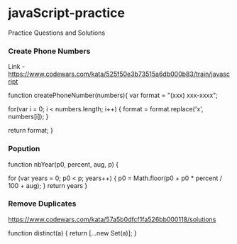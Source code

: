 # javaScript-practice
Practice Questions and Solutions

### Create Phone Numbers
Link - https://www.codewars.com/kata/525f50e3b73515a6db000b83/train/javascript

function createPhoneNumber(numbers){
  var format = "(xxx) xxx-xxxx";
  
  for(var i = 0; i < numbers.length; i++)
  {
    format = format.replace('x', numbers[i]);
  }
  
  return format;
}

### Popution
function nbYear(p0, percent, aug, p) {
    
  for (var years = 0; p0 < p; years++) {
    p0 = Math.floor(p0 + p0 * percent / 100 + aug);
  }
  return years
}

### Remove Duplicates
https://www.codewars.com/kata/57a5b0dfcf1fa526bb000118/solutions

function distinct(a) {
  return [...new Set(a)];
}
